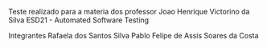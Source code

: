 Teste realizado para a materia dos professor Joao Henrique Victorino da Silva
ESD21 - Automated Software Testing

Integrantes 
Rafaela dos Santos Silva
Pablo Felipe de Assis Soares da Costa